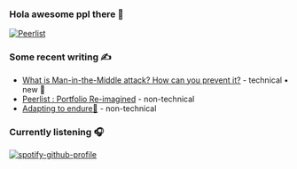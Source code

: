 ### Hola awesome ppl there 👋

[![Peerlist](https://github-readme-badge.peerlist.io/api/prathamesh)](https://peerlist.io/prathamesh) 

### Some recent writing  ✍️
<!-- BLOG-POST-LIST:START -->
- [What is Man-in-the-Middle attack? How can you prevent it?](https://codedamn.com/news/cyber-security/man-in-the-middle-attack) - technical • new 🌱
- [Peerlist : Portfolio Re-imagined](https://medium.com/@prathameshdukare/portfolio-re-imagined-7d4e2ddc05b) - non-technical 
- [Adapting to endure🦄](https://medium.com/@prathameshdukare/adapting-to-endure-99421f493253) - non-technical
<!-- BLOG-POST-LIST:END -->

### Currently listening 🎧
[![spotify-github-profile](https://spotify-github-profile.vercel.app/api/view?uid=fkz7ibkk37babwusaakdl2qmj&cover_image=false&theme=default&show_offline=true&background_color=121212&interchange=false)](https://spotify-github-profile.vercel.app/api/view?uid=fkz7ibkk37babwusaakdl2qmj&redirect=true)

<!---
Prathamesh-Dukare/Prathamesh-Dukare is a ✨ special ✨ repository because its `README.md` (this file) appears on your GitHub profile.
You can click the Preview link to take a look at your changes
--->
